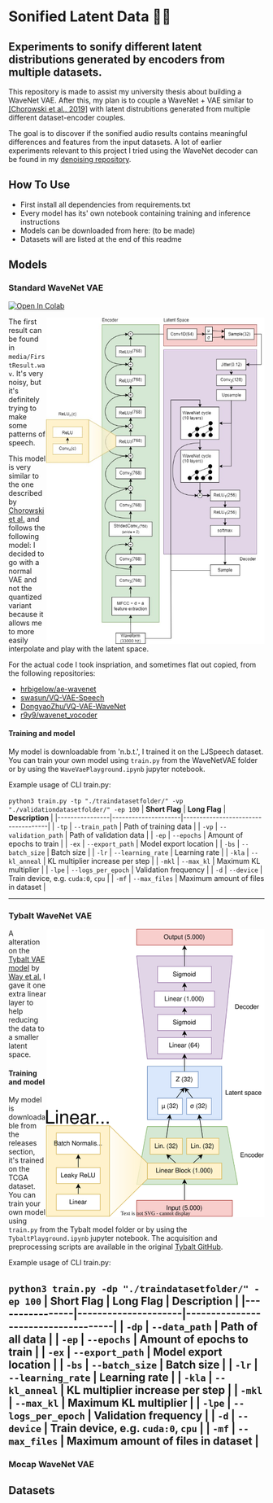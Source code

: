 # Sonified Latent Data :microphone::abacus:	
## Experiments to sonify different latent distributions generated by encoders from multiple datasets.

This repository is made to assist my university thesis about building a WaveNet VAE. After this, my plan is to couple a WaveNet + VAE similar to [[Chorowski et al., 2019]](https://arxiv.org/abs/1901.08810) with latent distrubitions generated from multiple different dataset-encoder couples. 

The goal is to discover if the sonified audio results contains meaningful differences and features from the input datasets.
A lot of earlier experiments relevant to this project I tried using the WaveNet decoder can be found in my [denoising repository](https://github.com/WouterBesse/ConvDenoiser).

## How To Use

- First install all dependencies from requirements.txt
- Every model has its' own notebook containing training and inference instructions
- Models can be downloaded from here: (to be made)
- Datasets will are listed at the end of this readme

## Models

### Standard WaveNet VAE
[![Open In Colab](https://colab.research.google.com/assets/colab-badge.svg)](https://colab.research.google.com/drive/1WM5do9HKMslXeQzKuPiklYVT-IwOogzL?usp=sharing)

<img src="https://github.com/WouterBesse/Sonified-Latent-Data/blob/main/media/WaveNetVae.jpg?raw=true" align="right" width="430px" alt="WaveNet VAE Diagram" />

The first result can be found in `media/FirstResult.wav`. It's very noisy, but it's definitely trying to make some patterns of speech.

This model is very similar to the one described by [Chorowski et al.](https://arxiv.org/abs/1901.08810) and follows the following model:
I decided to go with a normal VAE and not the quantized variant because it allows me to more easily interpolate and play with the latent space.

For the actual code I took inspriation, and sometimes flat out copied, from the following repositories:
- [hrbigelow/ae-wavenet](https://github.com/hrbigelow/ae-wavenet)
- [swasun/VQ-VAE-Speech](https://github.com/swasun/VQ-VAE-Speech)
- [DongyaoZhu/VQ-VAE-WaveNet](https://github.com/DongyaoZhu/VQ-VAE-WaveNet)
- [r9y9/wavenet_vocoder](https://github.com/r9y9/wavenet_vocoder)


#### Training and model

My model is downloadable from 'n.b.t.', I trained it on the LJSpeech dataset. You can train your own model using `train.py` from the WaveNetVAE folder or by using the `WaveVaePlayground.ipynb` jupyter notebook.

Example usage of CLI train.py: 

`python3 train.py -tp "./traindatasetfolder/" -vp "./validationdatasetfolder/" -ep 100`
| **Short Flag** | **Long Flag**       | **Description**                    |
|----------------|---------------------|------------------------------------|
| `-tp`          | `--train_path`      | Path of training data              |
| `-vp`          | `--validation_path` | Path of validation data            |
| `-ep`          | `--epochs`          | Amount of epochs to train          |
| `-ex`          | `--export_path`     | Model export location              |
| `-bs`          | `--batch_size`      | Batch size                         |
| `-lr`          | `--learning_rate`   | Learning rate                      |
| `-kla`         | `--kl_anneal`       | KL multiplier increase per step    |
| `-mkl`         | `--max_kl`          | Maximum KL multiplier              |
| `-lpe`         | `--logs_per_epoch`  | Validation frequency               |
| `-d`           | `--device`          | Train device, e.g. `cuda:0`, `cpu` |
| `-mf`          | `--max_files`       | Maximum amount of files in dataset |

---
### Tybalt WaveNet VAE

<img src="https://github.com/WouterBesse/Sonified-Latent-Data/blob/main/media/Tybalt.svg?raw=true" align="right" width="430px" alt="Tybalt VAE Diagram" />

A alteration on the [Tybalt VAE model](https://github.com/greenelab/tybalt) by [Way et al.](https://www.biorxiv.org/content/10.1101/174474v2)
I gave it one extra linear layer to help reducing the data to a smaller latent space.

#### Training and model

My model is downloadable from the releases section, it's trained on the TCGA dataset. You can train your own model using `train.py` from the Tybalt model folder or by using the `TybaltPlayground.ipynb` jupyter notebook.
The acquisition and preprocessing scripts are available in the original [Tybalt GitHub](https://github.com/greenelab/tybalt).

Example usage of CLI train.py: 

`python3 train.py -dp "./traindatasetfolder/" -ep 100`
| **Short Flag** | **Long Flag**       | **Description**                    |
|----------------|---------------------|------------------------------------|
| `-dp`          | `--data_path`       | Path of all data                   |
| `-ep`          | `--epochs`          | Amount of epochs to train          |
| `-ex`          | `--export_path`     | Model export location              |
| `-bs`          | `--batch_size`      | Batch size                         |
| `-lr`          | `--learning_rate`   | Learning rate                      |
| `-kla`         | `--kl_anneal`       | KL multiplier increase per step    |
| `-mkl`         | `--max_kl`          | Maximum KL multiplier              |
| `-lpe`         | `--logs_per_epoch`  | Validation frequency               |
| `-d`           | `--device`          | Train device, e.g. `cuda:0`, `cpu` |
| `-mf`          | `--max_files`       | Maximum amount of files in dataset |
---
### Mocap WaveNet VAE


## Datasets

